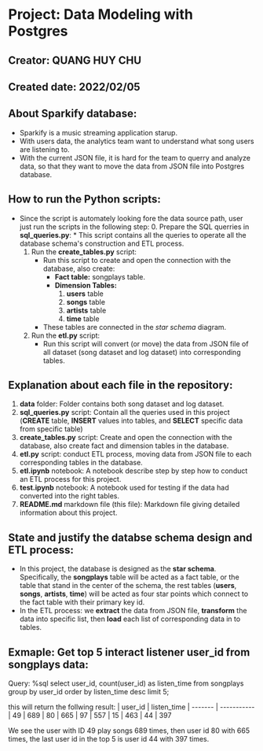 # **Project**: Data Modeling with Postgres
## **Creator:** QUANG HUY CHU
## **Created date:** 2022/02/05

## About Sparkify database:
* Sparkify is a music streaming application starup.
* With users data, the analytics team want to understand what song users are listening to.
* With the current JSON file, it is hard for the team to querry and analyze data, so that they want to move the data from JSON file into Postgres database.

## How to run the Python scripts:
* Since the script is automately looking fore the data source path, user just run the scripts in the following step:
    0. Prepare the SQL querries in **sql_queries.py**: 
        * This script contains all the queries to operate all the database schema's construction and ETL process. 
    1. Run the **create_tables.py** script:
        * Run this script to create and open the connection with the database, also create:
            * **Fact table:** songplays table.
            * **Dimension Tables:**
                1. **users** table
                2. **songs** table
                3. **artists** table
                4. **time** table
        * These tables are connected in the *star schema* diagram.
    2. Run the **etl.py** script:
        * Run this script will convert (or move) the data from JSON file of all dataset (song dataset and log dataset) into corresponding tables.

## Explanation about each file in the repository:
1. **data** folder: Folder contains both song dataset and log dataset.
2. **sql_queries.py** script: Contain all the queries used in this project (**CREATE** table, **INSERT** values into tables, and **SELECT** specific data from specific table)
3. **create_tables.py** script: Create and open the connection with the database, also create fact and dimension tables in the database.
3. **etl.py** script: conduct ETL process, moving data from JSON file to each corresponding tables in the database.
4. **etl.ipynb** notebook: A notebook describe step by step how to conduct an ETL process for this project.
5. **test.ipynb** notebook: A notebook used for testing if the data had converted into the right tables.
6. **README.md** markdown file (this file): Markdown file giving detailed information about this project.

## State and justify the databse schema design and ETL process:
* In this project, the database is designed as the **star schema**. Specifically, the **songplays** table will be acted as a fact table, or the table that stand in the center of the schema, the rest tables (**users**, **songs**, **artists**, **time**) will be acted as four star points which connect to the fact table with their primary key id.
* In the ETL process: we **extract** the data from JSON file, **transform** the data into specific list, then **load** each list of corresponding data in to tables.

## Exmaple: Get top 5 interact listener user_id from songplays data:
Query:
%sql select user_id, count(user_id) as listen_time from songplays group by user_id order by listen_time desc limit 5;

this will return the follwing result:
| user_id | listen_time
| ------- | -----------
| 49 | 689
| 80 | 665
| 97 | 557
| 15 | 463
| 44 | 397

We see the user with ID 49 play songs 689 times, then user id 80 with 665 times, the last user id in the top 5 is user id 44 with 397 times.